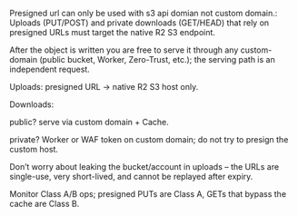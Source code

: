 Presigned url can only be used with s3 api domian not custom domain.:
Uploads (PUT/POST) and private downloads (GET/HEAD) that rely on presigned URLs must target the native R2 S3 endpoint.

After the object is written you are free to serve it through any custom-domain (public bucket, Worker, Zero-Trust, etc.); the serving path is an independent request.


Uploads: presigned URL → native R2 S3 host only.

Downloads:

public? serve via custom domain + Cache.

private? Worker or WAF token on custom domain; do not try to presign the custom host.

Don’t worry about leaking the bucket/account in uploads – the URLs are single-use, very short-lived, and cannot be replayed after expiry.

Monitor Class A/B ops; presigned PUTs are Class A, GETs that bypass the cache are Class B.


